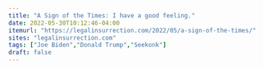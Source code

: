 ```yaml
---
title: "A Sign of the Times: I have a good feeling."
date: 2022-05-30T10:12:46-04:00
itemurl: "https://legalinsurrection.com/2022/05/a-sign-of-the-times/"
sites: "legalinsurrection.com"
tags: ["Joe Biden","Donald Trump","Seekonk"]
draft: false
---
```

